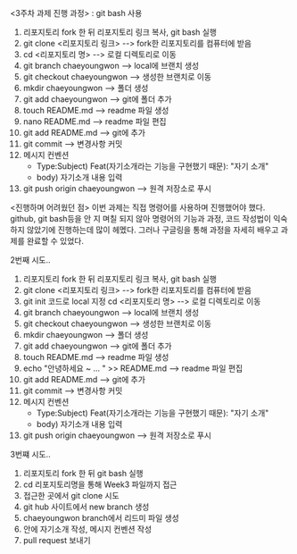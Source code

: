 <3주차 과제 진행 과정>
: git bash 사용

1. 리포지토리 fork 한 뒤 리포지토리 링크 복사, git bash 실행
2. git clone <리포지토리 링크> --> fork한 리포지토리를 컴퓨터에 받음
3. cd <리포지토리 명> --> 로컬 디렉토리로 이동
4. git branch chaeyoungwon --> local에 브랜치 생성
5. git checkout chaeyoungwon --> 생성한 브랜치로 이동
6. mkdir chaeyoungwon --> 폴더 생성
7. git add chaeyoungwon --> git에 폴더 추가
8. touch README.md --> readme 파일 생성
9. nano README.md --> readme 파일 편집
10. git add README.md --> git에 추가
11. git commit --> 변경사항 커밋
12. 메시지 컨벤션 
    - Type:Subject) Feat(자기소개라는 기능을 구현했기 때문): "자기 소개"
    - body) 자기소개 내용 입력
13. git push origin chaeyoungwon --> 원격 저장소로 푸시

<진행하며 어려웠던 점>
이번 과제는 직접 명령어를 사용하며 진행했어야 했다. github, git bash등을 안 지 며칠 되지 않아 명령어의 기능과 과정, 코드 작성법이 익숙하지 않았기에 진행하는데 많이 헤멨다. 그러나 구글링을 통해 과정을 자세히 배우고 과제를 완료할 수 있었다.


2번째 시도.. 
1. 리포지토리 fork 한 뒤 리포지토리 링크 복사, git bash 실행
2. git clone <리포지토리 링크> --> fork한 리포지토리를 컴퓨터에 받음
3. git init 코드로 local 지정
   cd <리포지토리 명> --> 로컬 디렉토리로 이동
4. git branch chaeyoungwon --> local에 브랜치 생성
5. git checkout chaeyoungwon --> 생성한 브랜치로 이동
6. mkdir chaeyoungwon --> 폴더 생성
7. git add chaeyoungwon --> git에 폴더 추가
8. touch README.md --> readme 파일 생성
9. echo "안녕하세요 ~ ... " >> README.md --> readme 파일 편집
10. git add README.md --> git에 추가
11. git commit --> 변경사항 커밋
12. 메시지 컨벤션 
    - Type:Subject) Feat(자기소개라는 기능을 구현했기 때문): "자기 소개"
    - body) 자기소개 내용 입력
13. git push origin chaeyoungwon --> 원격 저장소로 푸시


3번쨰 시도..
1. 리포지토리 fork 한 뒤 git bash 실행
2. cd 리포지토리명을 통해 Week3 파일까지 접근
3. 접근한 곳에서 git clone 시도
4. git hub 사이트에서 new branch 생성
5. chaeyoungwon branch에서 리드미 파일 생성
6. 안에 자기소개 작성, 메시지 컨벤션 작성
7. pull request 보내기